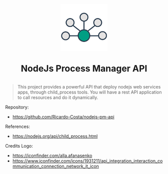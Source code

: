 <div style="display: flex; justify-content: center; width: 100%; align-items: center; flex-direction: column;">
<img src="./public/imgs/logo.svg" width="150" heigth="150">
<h1>NodeJs Process Manager API</h1>
</div>

> This project provides a powerful API that deploy nodejs web services apps, through child_process tools. You will have a rest API application to call resources and do it dynamically.

Repository:
- https://github.com/Ricardo-Costa/nodejs-pm-api

References:
- https://nodejs.org/api/child_process.html

Credits Logo:
- https://iconfinder.com/alla.afanasenko
- https://www.iconfinder.com/icons/1931211/api_integration_interaction_communication_connection_network_it_icon